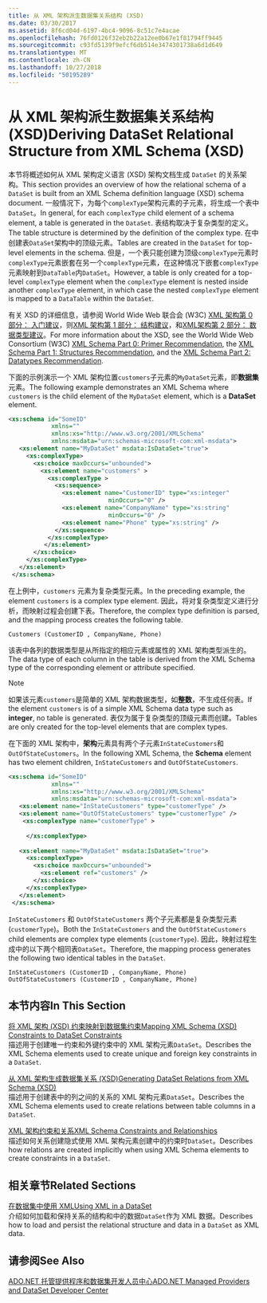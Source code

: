 ```yaml
---
title: 从 XML 架构派生数据集关系结构 (XSD)
ms.date: 03/30/2017
ms.assetid: 8f6cd04d-6197-4bc4-9096-8c51c7e4acae
ms.openlocfilehash: 76fd0126f32eb2b22a12ee0b67e1f81794ff9445
ms.sourcegitcommit: c93fd5139f9efcf6db514e3474301738a6d1d649
ms.translationtype: MT
ms.contentlocale: zh-CN
ms.lasthandoff: 10/27/2018
ms.locfileid: "50195289"
---
```

# <a name="deriving-dataset-relational-structure-from-xml-schema-xsd"></a><span data-ttu-id="3b36d-102">从 XML 架构派生数据集关系结构 (XSD)</span><span class="sxs-lookup"><span data-stu-id="3b36d-102">Deriving DataSet Relational Structure from XML Schema (XSD)</span></span>
<span data-ttu-id="3b36d-103">本节将概述如何从 XML 架构定义语言 (XSD) 架构文档生成 `DataSet` 的关系架构。</span><span class="sxs-lookup"><span data-stu-id="3b36d-103">This section provides an overview of how the relational schema of a `DataSet` is built from an XML Schema definition language (XSD) schema document.</span></span> <span data-ttu-id="3b36d-104">一般情况下，为每个`complexType`架构元素的子元素，将生成一个表中`DataSet`。</span><span class="sxs-lookup"><span data-stu-id="3b36d-104">In general, for each `complexType` child element of a schema element, a table is generated in the `DataSet`.</span></span> <span data-ttu-id="3b36d-105">表结构取决于复杂类型的定义。</span><span class="sxs-lookup"><span data-stu-id="3b36d-105">The table structure is determined by the definition of the complex type.</span></span> <span data-ttu-id="3b36d-106">在中创建表`DataSet`架构中的顶级元素。</span><span class="sxs-lookup"><span data-stu-id="3b36d-106">Tables are created in the `DataSet` for top-level elements in the schema.</span></span> <span data-ttu-id="3b36d-107">但是，一个表只能创建为顶级`complexType`元素时`complexType`元素嵌套在另一个`complexType`元素，在这种情况下嵌套`complexType`元素映射到`DataTable`内`DataSet`。</span><span class="sxs-lookup"><span data-stu-id="3b36d-107">However, a table is only created for a top-level `complexType` element when the `complexType` element is nested inside another `complexType` element, in which case the nested `complexType` element is mapped to a `DataTable` within the `DataSet`.</span></span>  
  
 <span data-ttu-id="3b36d-108">有关 XSD 的详细信息，请参阅 World Wide Web 联合会 (W3C) [XML 架构第 0 部分： 入门建议](https://www.w3.org/TR/xmlschema-0/)，则[XML 架构第 1 部分： 结构建议](https://www.w3.org/TR/xmlschema-1/)，和[XML架构第 2 部分： 数据类型建议](https://www.w3.org/TR/xmlschema-2/)。</span><span class="sxs-lookup"><span data-stu-id="3b36d-108">For more information about the XSD, see the World Wide Web Consortium (W3C) [XML Schema Part 0: Primer Recommendation](https://www.w3.org/TR/xmlschema-0/), the [XML Schema Part 1: Structures Recommendation](https://www.w3.org/TR/xmlschema-1/), and the [XML Schema Part 2: Datatypes Recommendation](https://www.w3.org/TR/xmlschema-2/).</span></span>  
  
 <span data-ttu-id="3b36d-109">下面的示例演示一个 XML 架构位置`customers`子元素的`MyDataSet`元素，即**数据集**元素。</span><span class="sxs-lookup"><span data-stu-id="3b36d-109">The following example demonstrates an XML Schema where `customers` is the child element of the `MyDataSet` element, which is a **DataSet** element.</span></span>  
  
```xml  
<xs:schema id="SomeID"   
            xmlns=""   
            xmlns:xs="http://www.w3.org/2001/XMLSchema"   
            xmlns:msdata="urn:schemas-microsoft-com:xml-msdata">  
   <xs:element name="MyDataSet" msdata:IsDataSet="true">  
     <xs:complexType>  
       <xs:choice maxOccurs="unbounded">  
         <xs:element name="customers" >   
           <xs:complexType >  
             <xs:sequence>  
               <xs:element name="CustomerID" type="xs:integer"   
                            minOccurs="0" />  
               <xs:element name="CompanyName" type="xs:string"   
                            minOccurs="0" />  
               <xs:element name="Phone" type="xs:string" />  
             </xs:sequence>  
           </xs:complexType>  
          </xs:element>  
       </xs:choice>  
     </xs:complexType>  
   </xs:element>  
 </xs:schema>  
```  
  
 <span data-ttu-id="3b36d-110">在上例中，`customers` 元素为复杂类型元素。</span><span class="sxs-lookup"><span data-stu-id="3b36d-110">In the preceding example, the element `customers` is a complex type element.</span></span> <span data-ttu-id="3b36d-111">因此，将对复杂类型定义进行分析，而映射过程会创建下表。</span><span class="sxs-lookup"><span data-stu-id="3b36d-111">Therefore, the complex type definition is parsed, and the mapping process creates the following table.</span></span>  
  
```  
Customers (CustomerID , CompanyName, Phone)  
```  
  
 <span data-ttu-id="3b36d-112">该表中各列的数据类型是从所指定的相应元素或属性的 XML 架构类型派生的。</span><span class="sxs-lookup"><span data-stu-id="3b36d-112">The data type of each column in the table is derived from the XML Schema type of the corresponding element or attribute specified.</span></span>  
  
> [!NOTE]
>  <span data-ttu-id="3b36d-113">如果该元素`customers`是简单的 XML 架构数据类型，如**整数**，不生成任何表。</span><span class="sxs-lookup"><span data-stu-id="3b36d-113">If the element `customers` is of a simple XML Schema data type such as **integer**, no table is generated.</span></span> <span data-ttu-id="3b36d-114">表仅为属于复杂类型的顶级元素而创建。</span><span class="sxs-lookup"><span data-stu-id="3b36d-114">Tables are only created for the top-level elements that are complex types.</span></span>  
  
 <span data-ttu-id="3b36d-115">在下面的 XML 架构中，**架构**元素具有两个子元素`InStateCustomers`和`OutOfStateCustomers`。</span><span class="sxs-lookup"><span data-stu-id="3b36d-115">In the following XML Schema, the **Schema** element has two element children, `InStateCustomers` and `OutOfStateCustomers`.</span></span>  
  
```xml  
<xs:schema id="SomeID"   
            xmlns=""   
            xmlns:xs="http://www.w3.org/2001/XMLSchema"   
            xmlns:msdata="urn:schemas-microsoft-com:xml-msdata">  
   <xs:element name="InStateCustomers" type="customerType" />  
   <xs:element name="OutOfStateCustomers" type="customerType" />  
    <xs:complexType name="customerType" >  
  
     </xs:complexType>  
  
   <xs:element name="MyDataSet" msdata:IsDataSet="true">  
     <xs:complexType>  
       <xs:choice maxOccurs="unbounded">  
         <xs:element ref="customers" />  
       </xs:choice>  
     </xs:complexType>  
   </xs:element>  
 </xs:schema>  
```  
  
 <span data-ttu-id="3b36d-116">`InStateCustomers` 和 `OutOfStateCustomers` 两个子元素都是复杂类型元素 (`customerType`)。</span><span class="sxs-lookup"><span data-stu-id="3b36d-116">Both the `InStateCustomers` and the `OutOfStateCustomers` child elements are complex type elements (`customerType`).</span></span> <span data-ttu-id="3b36d-117">因此，映射过程生成中的以下两个相同表`DataSet`。</span><span class="sxs-lookup"><span data-stu-id="3b36d-117">Therefore, the mapping process generates the following two identical tables in the `DataSet`.</span></span>  
  
```  
InStateCustomers (CustomerID , CompanyName, Phone)  
OutOfStateCustomers (CustomerID , CompanyName, Phone)  
```  
  
## <a name="in-this-section"></a><span data-ttu-id="3b36d-118">本节内容</span><span class="sxs-lookup"><span data-stu-id="3b36d-118">In This Section</span></span>  
 [<span data-ttu-id="3b36d-119">将 XML 架构 (XSD) 约束映射到数据集约束</span><span class="sxs-lookup"><span data-stu-id="3b36d-119">Mapping XML Schema (XSD) Constraints to DataSet Constraints</span></span>](../../../../../docs/framework/data/adonet/dataset-datatable-dataview/mapping-xml-schema-xsd-constraints-to-dataset-constraints.md)  
 <span data-ttu-id="3b36d-120">描述用于创建唯一约束和外键约束中的 XML 架构元素`DataSet`。</span><span class="sxs-lookup"><span data-stu-id="3b36d-120">Describes the XML Schema elements used to create unique and foreign key constraints in a `DataSet`.</span></span>  
  
 [<span data-ttu-id="3b36d-121">从 XML 架构生成数据集关系 (XSD)</span><span class="sxs-lookup"><span data-stu-id="3b36d-121">Generating DataSet Relations from XML Schema (XSD)</span></span>](../../../../../docs/framework/data/adonet/dataset-datatable-dataview/generating-dataset-relations-from-xml-schema-xsd.md)  
 <span data-ttu-id="3b36d-122">描述用于创建表中的列之间的关系的 XML 架构元素`DataSet`。</span><span class="sxs-lookup"><span data-stu-id="3b36d-122">Describes the XML Schema elements used to create relations between table columns in a `DataSet`.</span></span>  
  
 [<span data-ttu-id="3b36d-123">XML 架构约束和关系</span><span class="sxs-lookup"><span data-stu-id="3b36d-123">XML Schema Constraints and Relationships</span></span>](../../../../../docs/framework/data/adonet/dataset-datatable-dataview/xml-schema-constraints-and-relationships.md)  
 <span data-ttu-id="3b36d-124">描述如何关系创建隐式使用 XML 架构元素创建中的约束时`DataSet`。</span><span class="sxs-lookup"><span data-stu-id="3b36d-124">Describes how relations are created implicitly when using XML Schema elements to create constraints in a `DataSet`.</span></span>  
  
## <a name="related-sections"></a><span data-ttu-id="3b36d-125">相关章节</span><span class="sxs-lookup"><span data-stu-id="3b36d-125">Related Sections</span></span>  
 [<span data-ttu-id="3b36d-126">在数据集中使用 XML</span><span class="sxs-lookup"><span data-stu-id="3b36d-126">Using XML in a DataSet</span></span>](../../../../../docs/framework/data/adonet/dataset-datatable-dataview/using-xml-in-a-dataset.md)  
 <span data-ttu-id="3b36d-127">介绍如何加载和保持关系的结构和中的数据`DataSet`作为 XML 数据。</span><span class="sxs-lookup"><span data-stu-id="3b36d-127">Describes how to load and persist the relational structure and data in a `DataSet` as XML data.</span></span>  
  
## <a name="see-also"></a><span data-ttu-id="3b36d-128">请参阅</span><span class="sxs-lookup"><span data-stu-id="3b36d-128">See Also</span></span>  
 [<span data-ttu-id="3b36d-129">ADO.NET 托管提供程序和数据集开发人员中心</span><span class="sxs-lookup"><span data-stu-id="3b36d-129">ADO.NET Managed Providers and DataSet Developer Center</span></span>](https://go.microsoft.com/fwlink/?LinkId=217917)
